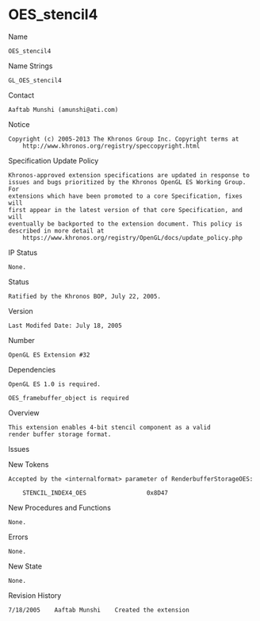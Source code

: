 # OES_stencil4

Name

    OES_stencil4

Name Strings

    GL_OES_stencil4

Contact

    Aaftab Munshi (amunshi@ati.com)

Notice

    Copyright (c) 2005-2013 The Khronos Group Inc. Copyright terms at
        http://www.khronos.org/registry/speccopyright.html

Specification Update Policy

    Khronos-approved extension specifications are updated in response to
    issues and bugs prioritized by the Khronos OpenGL ES Working Group. For
    extensions which have been promoted to a core Specification, fixes will
    first appear in the latest version of that core Specification, and will
    eventually be backported to the extension document. This policy is
    described in more detail at
        https://www.khronos.org/registry/OpenGL/docs/update_policy.php

IP Status

    None.

Status

    Ratified by the Khronos BOP, July 22, 2005.

Version

    Last Modifed Date: July 18, 2005

Number

    OpenGL ES Extension #32    

Dependencies

    OpenGL ES 1.0 is required.

    OES_framebuffer_object is required

Overview

    This extension enables 4-bit stencil component as a valid
    render buffer storage format.

Issues

 
New Tokens

    Accepted by the <internalformat> parameter of RenderbufferStorageOES:

        STENCIL_INDEX4_OES                 0x8D47 

New Procedures and Functions

    None.

Errors

    None.

New State

    None.

Revision History

    7/18/2005    Aaftab Munshi    Created the extension
